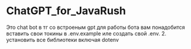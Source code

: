 # ChatGPT_for_JavaRush
Это chat bot в тг со встроеным gpt 
для работы бота вам понадобится вставить свои токины в .env.example иле создать свой .env. 2. установить все библиотеки включая dotenv
